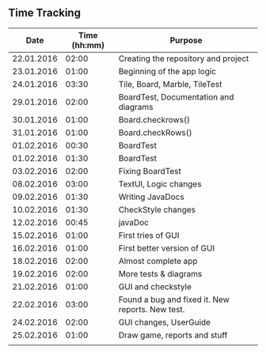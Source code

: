 ## Time Tracking

| Date          | Time (hh:mm)  | Purpose |
| -----         | ---- 		| ------- |
| 22.01.2016    | 02:00		| Creating the repository and project |
| 23.01.2016	| 01:00		| Beginning of the app logic |
| 24.01.2016	| 03:30		| Tile, Board, Marble, TileTest |
| 29.01.2016    | 02:00         | BoardTest, Documentation and diagrams |
| 30.01.2016    | 01:00         | Board.checkrows() |
| 31.01.2016    | 01:00         | Board.checkRows() |
| 01.02.2016	| 00:30		| BoardTest |
| 01.02.2016	| 01:30		| BoardTest |
| 03.02.2016	| 02:00		| Fixing BoardTest |
| 08.02.2016	| 03:00		| TextUI, Logic changes |
| 09.02.2016	| 01:30		| Writing JavaDocs	|
| 10.02.2016	| 01:30		| CheckStyle changes	|
| 12.02.2016	| 00:45   	| javaDoc   |
| 15.02.2016  	| 01:00   	| First tries of GUI  |
| 16.02.2016	| 01:00   	| First better version of GUI |
| 18.02.2016	| 02:00		| Almost complete app |
| 19.02.2016	| 02:00		| More tests & diagrams	|
| 21.02.2016	| 01:00 	| GUI and checkstyle |
| 22.02.2016	| 03:00 	| Found a bug and fixed it. New reports. New test. |
| 24.02.2016  	| 02:00		| GUI changes, UserGuide  |
| 25.02.2016	| 01:00		| Draw game, reports and stuff	|
||||

